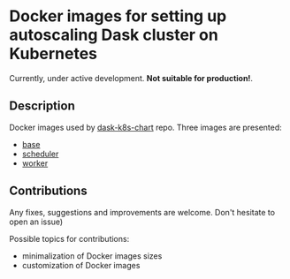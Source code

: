 # Docker images for setting up autoscaling Dask cluster on Kubernetes

Currently, under active development. **Not suitable for production!**.

## Description

Docker images used by [dask-k8s-chart](https://github.com/VMois/dask-k8s-chart) repo.
Three images are presented:

- [base](https://hub.docker.com/r/vmois/dask-k8s-base/)
- [scheduler](https://hub.docker.com/r/vmois/dask-k8s-scheduler/)
- [worker](https://hub.docker.com/r/vmois/dask-k8s-worker/)

## Contributions

Any fixes, suggestions and improvements are welcome. Don't hesitate to open an issue)

Possible topics for contributions:

- minimalization of Docker images sizes
- customization of Docker images
